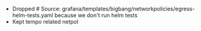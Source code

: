 * Dropped # Source: grafana/templates/bigbang/networkpolicies/egress-helm-tests.yaml because we don't run helm tests
* Kept tempo related netpol 